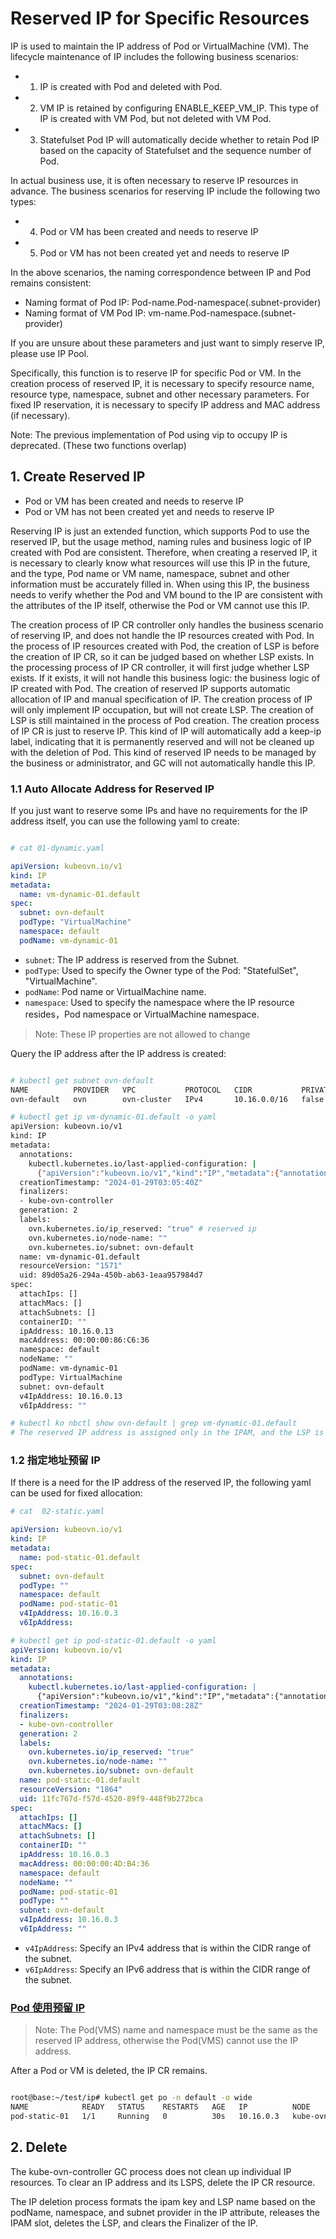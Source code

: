 # Reserved IP for Specific Resources

IP is used to maintain the IP address of Pod or VirtualMachine (VM). The lifecycle maintenance of IP includes the following business scenarios:

- 1. IP is created with Pod and deleted with Pod.
- 2. VM IP is retained by configuring ENABLE_KEEP_VM_IP. This type of IP is created with VM Pod, but not deleted with VM Pod.
- 3. Statefulset Pod IP will automatically decide whether to retain Pod IP based on the capacity of Statefulset and the sequence number of Pod.

In actual business use, it is often necessary to reserve IP resources in advance. The business scenarios for reserving IP include the following two types:

- 4. Pod or VM has been created and needs to reserve IP
- 5. Pod or VM has not been created yet and needs to reserve IP

In the above scenarios, the naming correspondence between IP and Pod remains consistent:

- Naming format of Pod IP: Pod-name.Pod-namespace(.subnet-provider)
- Naming format of VM Pod IP: vm-name.Pod-namespace.(subnet-provider)

If you are unsure about these parameters and just want to simply reserve IP, please use IP Pool.

Specifically, this function is to reserve IP for specific Pod or VM. In the creation process of reserved IP, it is necessary to specify resource name, resource type, namespace, subnet and other necessary parameters. For fixed IP reservation, it is necessary to specify IP address and MAC address (if necessary).

Note: The previous implementation of Pod using vip to occupy IP is deprecated. (These two functions overlap)

## 1. Create Reserved IP

- Pod or VM has been created and needs to reserve IP
- Pod or VM has not been created yet and needs to reserve IP

Reserving IP is just an extended function, which supports Pod to use the reserved IP, but the usage method, naming rules and business logic of IP created with Pod are consistent.
Therefore, when creating a reserved IP, it is necessary to clearly know what resources will use this IP in the future, and the type, Pod name or VM name, namespace, subnet and other information must be accurately filled in.
When using this IP, the business needs to verify whether the Pod and VM bound to the IP are consistent with the attributes of the IP itself, otherwise the Pod or VM cannot use this IP.

The creation process of IP CR controller only handles the business scenario of reserving IP, and does not handle the IP resources created with Pod. In the process of IP resources created with Pod, the creation of LSP is before the creation of IP CR, so it can be judged based on whether LSP exists. In the processing process of IP CR controller, it will first judge whether LSP exists. If it exists, it will not handle this business logic: the business logic of IP created with Pod. The creation of reserved IP supports automatic allocation of IP and manual specification of IP. The creation process of IP will only implement IP occupation, but will not create LSP. The creation of LSP is still maintained in the process of Pod creation. The creation process of IP CR is just to reserve IP. This kind of IP will automatically add a keep-ip label, indicating that it is permanently reserved and will not be cleaned up with the deletion of Pod. This kind of reserved IP needs to be managed by the business or administrator, and GC will not automatically handle this IP.

### 1.1 Auto Allocate Address for Reserved IP

If you just want to reserve some IPs and have no requirements for the IP address itself, you can use the following yaml to create:

```yaml

# cat 01-dynamic.yaml

apiVersion: kubeovn.io/v1
kind: IP
metadata:
  name: vm-dynamic-01.default
spec:
  subnet: ovn-default
  podType: "VirtualMachine"
  namespace: default
  podName: vm-dynamic-01

```

- `subnet`: The IP address is reserved from the Subnet.
- `podType`: Used to specify the Owner type of the Pod: "StatefulSet", "VirtualMachine".
- `podName`: Pod name or VirtualMachine name.
- `namespace`: Used to specify the namespace where the IP resource resides，Pod namespace or VirtualMachine namespace.

> Note: These IP properties are not allowed to change

Query the IP address after the IP address is created:

```bash

# kubectl get subnet ovn-default
NAME          PROVIDER   VPC           PROTOCOL   CIDR           PRIVATE   NAT    DEFAULT   GATEWAYTYPE   V4USED   V4AVAILABLE   V6USED   V6AVAILABLE   EXCLUDEIPS      U2OINTERCONNECTIONIP
ovn-default   ovn        ovn-cluster   IPv4       10.16.0.0/16   false     true   true      distributed   7        65526         0        0             ["10.16.0.1"]

# kubectl get ip vm-dynamic-01.default -o yaml
apiVersion: kubeovn.io/v1
kind: IP
metadata:
  annotations:
    kubectl.kubernetes.io/last-applied-configuration: |
      {"apiVersion":"kubeovn.io/v1","kind":"IP","metadata":{"annotations":{},"name":"vm-dynamic-01.default"},"spec":{"namespace":"default","podName":"vm-dynamic-01","podType":"VirtualMachine","subnet":"ovn-default"}}
  creationTimestamp: "2024-01-29T03:05:40Z"
  finalizers:
  - kube-ovn-controller
  generation: 2
  labels:
    ovn.kubernetes.io/ip_reserved: "true" # reserved ip
    ovn.kubernetes.io/node-name: ""
    ovn.kubernetes.io/subnet: ovn-default
  name: vm-dynamic-01.default
  resourceVersion: "1571"
  uid: 89d05a26-294a-450b-ab63-1eaa957984d7
spec:
  attachIps: []
  attachMacs: []
  attachSubnets: []
  containerID: ""
  ipAddress: 10.16.0.13
  macAddress: 00:00:00:86:C6:36
  namespace: default
  nodeName: ""
  podName: vm-dynamic-01
  podType: VirtualMachine
  subnet: ovn-default
  v4IpAddress: 10.16.0.13
  v6IpAddress: ""

# kubectl ko nbctl show ovn-default | grep vm-dynamic-01.default
# The reserved IP address is assigned only in the IPAM, and the LSP is not created. Therefore, you cannot view the IP address

```

### 1.2 指定地址预留 IP

If there is a need for the IP address of the reserved IP, the following yaml can be used for fixed allocation:

```yaml
# cat  02-static.yaml

apiVersion: kubeovn.io/v1
kind: IP
metadata:
  name: pod-static-01.default
spec:
  subnet: ovn-default
  podType: ""
  namespace: default
  podName: pod-static-01
  v4IpAddress: 10.16.0.3
  v6IpAddress:

# kubectl get ip pod-static-01.default -o yaml
apiVersion: kubeovn.io/v1
kind: IP
metadata:
  annotations:
    kubectl.kubernetes.io/last-applied-configuration: |
      {"apiVersion":"kubeovn.io/v1","kind":"IP","metadata":{"annotations":{},"name":"pod-static-01.default"},"spec":{"namespace":"default","podName":"pod-static-01","podType":"","subnet":"ovn-default","v4IpAddress":"10.16.0.3","v6IpAddress":null}}
  creationTimestamp: "2024-01-29T03:08:28Z"
  finalizers:
  - kube-ovn-controller
  generation: 2
  labels:
    ovn.kubernetes.io/ip_reserved: "true"
    ovn.kubernetes.io/node-name: ""
    ovn.kubernetes.io/subnet: ovn-default
  name: pod-static-01.default
  resourceVersion: "1864"
  uid: 11fc767d-f57d-4520-89f9-448f9b272bca
spec:
  attachIps: []
  attachMacs: []
  attachSubnets: []
  containerID: ""
  ipAddress: 10.16.0.3
  macAddress: 00:00:00:4D:B4:36
  namespace: default
  nodeName: ""
  podName: pod-static-01
  podType: ""
  subnet: ovn-default
  v4IpAddress: 10.16.0.3
  v6IpAddress: ""

```

- `v4IpAddress`: Specify an IPv4 address that is within the CIDR range of the subnet.
- `v6IpAddress`: Specify an IPv6 address that is within the CIDR range of the subnet.

### [Pod 使用预留 IP](../guide/ip.md)

> Note: The Pod(VMS) name and namespace must be the same as the reserved IP address, otherwise the Pod(VMS) cannot use the IP address.

After a Pod or VM is deleted, the IP CR remains.

```bash

root@base:~/test/ip# kubectl get po -n default -o wide
NAME            READY   STATUS    RESTARTS   AGE   IP          NODE              NOMINATED NODE   READINESS GATES
pod-static-01   1/1     Running   0          30s   10.16.0.3   kube-ovn-worker   <none>           <none>

```

## 2. Delete

The kube-ovn-controller GC process does not clean up individual IP resources. To clear an IP address and its LSPS, delete the IP CR resource.

The IP deletion process formats the ipam key and LSP name based on the podName, namespace, and subnet provider in the IP attribute, releases the IPAM slot, deletes the LSP, and clears the Finalizer of the IP.
